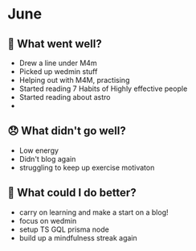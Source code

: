 # June

## 💪 What went well?

- Drew a line under M4m
- Picked up wedmin stuff
- Helping out with M4M, practising
- Started reading 7 Habits of Highly effective people
- Started reading about astro
- 

## 😞 What didn't go well?

- Low energy
- Didn't blog again
- struggling to keep up exercise motivaton

## 🚀 What could I do better?

- carry on learning and make a start on a blog!
- focus on wedmin
- setup TS GQL prisma node
- build up a mindfulness streak again